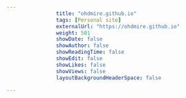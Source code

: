 ---
                title: "ohdmire.github.io"
                tags: [Personal site]
                externalUrl: "https://ohdmire.github.io"
                weight: 501
                showDate: false
                showAuthor: false
                showReadingTime: false
                showEdit: false
                showLikes: false
                showViews: false
                layoutBackgroundHeaderSpace: false
                ---
